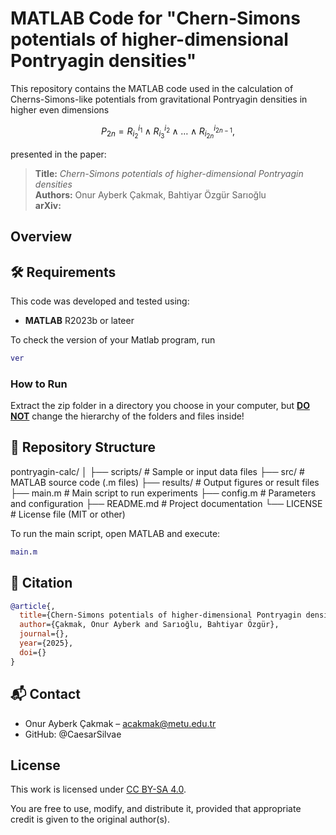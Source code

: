 # MATLAB Code for "Chern-Simons potentials of higher-dimensional Pontryagin densities"

This repository contains the MATLAB code used in the calculation of Cherns-Simons-like potentials from gravitational Pontryagin densities in higher even dimensions
```math
P_{2n} = R^{i_1}_{i_2}\wedge R^{i_2}_{i_3}\wedge \dots \wedge R^{i_{2n-1}}_{i_{2n}},
```
presented in the paper:

> **Title:** *Chern-Simons potentials of higher-dimensional Pontryagin densities*<br>
> **Authors:** Onur Ayberk Çakmak, Bahtiyar Özgür Sarıoğlu<br>
> **arXiv:** [](https://arxiv.org/)

## Overview


## 🛠 Requirements
This code was developed and tested using:
- **MATLAB** R2023b or lateer
  
To check the version of your Matlab program, run
```matlab
ver
```

### How to Run
Extract the zip folder in a directory you choose in your computer, but <ins>**DO NOT**</ins> change the hierarchy of the folders and files inside!

## 📁 Repository Structure
pontryagin-calc/
│
├── scripts/            # Sample or input data files
├── src/                # MATLAB source code (.m files)
├── results/            # Output figures or result files
├── main.m              # Main script to run experiments
├── config.m            # Parameters and configuration
├── README.md           # Project documentation
└── LICENSE             # License file (MIT or other)

To run the main script, open MATLAB and execute:
```matlab
main.m
```

## 📝 Citation
```bibtex
@article{,
  title={Chern-Simons potentials of higher-dimensional Pontryagin densities},
  author={Çakmak, Onur Ayberk and Sarıoğlu, Bahtiyar Özgür},  
  journal={},
  year={2025},
  doi={}
}
```

## 📬 Contact
- Onur Ayberk Çakmak – acakmak@metu.edu.tr
- GitHub: @CaesarSilvae

## License
This work is licensed under [CC BY-SA 4.0](LICENSE).

You are free to use, modify, and distribute it, provided that appropriate credit is given to the original author(s).
